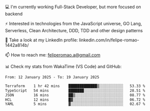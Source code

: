 💻 I'm currently working Full-Stack Developer, but more focused on backend

⚡ Interested in technologies from the JavaScript universe, GO Lang, Serverless, Clean Architecture, DDD, TDD and other design patterns

👥 Take a look at my LinkedIn profile: linkedin.com/in/felipe-romao-1442a814b/

📫 How to reach me: feliperomao.a@gmail.com

📊 Check my stats from WakaTime (VS Code) and GitHub:

<!--START_SECTION:waka-->

```txt
From: 12 January 2025 - To: 19 January 2025

Terraform    1 hr 42 mins    █████████████▒░░░░░░░░░░░   53.33 %
TypeScript   54 mins         ███████░░░░░░░░░░░░░░░░░░   28.51 %
JSON         16 mins         ██▒░░░░░░░░░░░░░░░░░░░░░░   08.77 %
HCL          12 mins         █▓░░░░░░░░░░░░░░░░░░░░░░░   06.72 %
YAML         5 mins          ▓░░░░░░░░░░░░░░░░░░░░░░░░   02.67 %
```

<!--END_SECTION:waka-->

